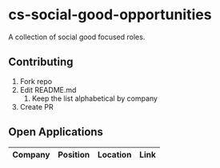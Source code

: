 # cs-social-good-opportunities
A collection of social good focused roles.

## Contributing
1. Fork repo
1. Edit README.md
    1. Keep the list alphabetical by company
1. Create PR

## Open Applications
| Company | Position | Location | Link |
| --- | --- | --- | --- |
